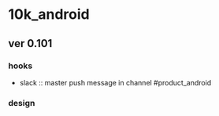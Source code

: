 # 10k_android
## ver 0.101

### hooks

- slack :: master push message in channel #product_android

### design
